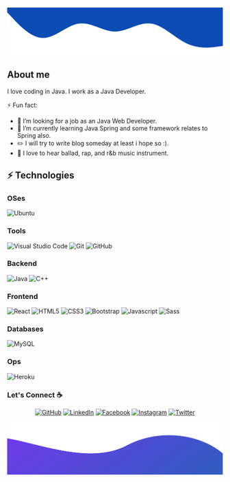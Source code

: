 ﻿![alt text](./images/top.svg)
## About me
I love coding in Java. I work as a Java Developer.

<!--
- 🔭 I’m currently working on ...
- 🌱 I’m currently learning ...
- 👯 I’m looking to collaborate on ...
- 🤔 I’m looking for help with ...
- 💬 Ask me about ...
- 📫 How to reach me: ...
- 😄 Pronouns: ...
- ⚡ Fun fact: ...
-->
⚡ Fun fact:
- 👯 I’m looking for a job as an Java Web Developer.
- 🌱 I’m currently learning Java Spring and some framework relates to Spring also.
- :pencil2: I will try to write blog someday at least i hope so :).
- :musical_note: I love to hear ballad, rap, and r&b music instrument.

## ⚡ Technologies
### OSes
![Ubuntu](https://img.shields.io/badge/Ubuntu-0068C8?style=for-the-badge&logo=ubuntu)

### Tools
![Visual Studio Code](https://img.shields.io/badge/-Visual%20Studio%20Code-0068C8?style=for-the-badge&logo=visual-studio-code)
![Git](https://img.shields.io/badge/-Git-black?style=for-the-badge&logo=git)
![GitHub](https://img.shields.io/badge/-GitHub-181717?style=for-the-badge&logo=github)
<!--![GitLab](https://img.shields.io/badge/-GitLab-FCA121?style=for-the-badge&logo=gitlab)-->

### Backend
![Java](https://img.shields.io/badge/-java-E34A86?style=for-the-badge&logo=java)
![C++](https://img.shields.io/badge/-C++-00599C?style=for-the-badge&logo=c)

### Frontend
![React](https://img.shields.io/badge/-React-black?style=for-the-badge&logo=react)
![HTML5](https://img.shields.io/badge/-HTML5-E34F26?style=for-the-badge&logo=html5&logoColor=white)
![CSS3](https://img.shields.io/badge/-CSS3-1572B6?style=for-the-badge&logo=css3)
![Bootstrap](https://img.shields.io/badge/-Bootstrap-563D7C?style=for-the-badge&logo=bootstrap)
![Javascript](https://img.shields.io/badge/JavaScript-F7DF1E?style=for-the-badge&logo=javascript&logoColor=black")
![Sass](https://img.shields.io/badge/sass%20-%23cc6699.svg?&style=for-the-badge&logo=sass&logoColor=white")

### Databases
![MySQL](https://img.shields.io/badge/-MySQL-black?style=for-the-badge&logo=mysql)

### Ops
![Heroku](https://img.shields.io/badge/-Heroku-430098?style=for-the-badge&logo=heroku)

### Let's Connect :coffee:
<p align="center">
	<a href="https://github.com/AnhTuPhi"><img src="https://img.icons8.com/bubbles/50/000000/github.png" alt="GitHub"/></a>
	<a href="https://www.linkedin.com/in/t%C3%BA-phi-9051951a0"><img src="https://img.icons8.com/bubbles/50/000000/linkedin.png" alt="LinkedIn"/></a>
	<a href="https://www.facebook.com/p.anhtu.2000"><img src="https://img.icons8.com/bubbles/50/000000/facebook-new.png" alt="Facebook"/></a>
	<a href="https://www.instagram.com/anhtu_nacht/"><img src="https://img.icons8.com/bubbles/50/000000/instagram.png" alt="Instagram"/></a>
	<a href="#"><img src="https://img.icons8.com/bubbles/50/000000/twitter.png" alt="Twitter"/></a>
</p>

![alt text](./images/bottom.svg)